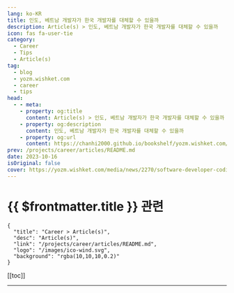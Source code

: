 ```yaml
---
lang: ko-KR
title: 인도, 베트남 개발자가 한국 개발자를 대체할 수 있을까
description: Article(s) > 인도, 베트남 개발자가 한국 개발자를 대체할 수 있을까
icon: fas fa-user-tie
category: 
  - Career
  - Tips
  - Article(s)
tag: 
  - blog
  - yozm.wishket.com
  - career
  - tips
head:
  - - meta:
    - property: og:title
      content: Article(s) > 인도, 베트남 개발자가 한국 개발자를 대체할 수 있을까
    - property: og:description
      content: 인도, 베트남 개발자가 한국 개발자를 대체할 수 있을까
    - property: og:url
      content: https://chanhi2000.github.io/bookshelf/yozm.wishket.com/2270.html
prev: /projects/career/articles/README.md
date: 2023-10-16
isOriginal: false
cover: https://yozm.wishket.com/media/news/2270/software-developer-coding-firewall-server-computer-laptop-using-encryption-sys_7rIwcun.jpg
---
```


# {{ $frontmatter.title }} 관련

```component VPCard
{
  "title": "Career > Article(s)",
  "desc": "Article(s)",
  "link": "/projects/career/articles/README.md",
  "logo": "/images/ico-wind.svg",
  "background": "rgba(10,10,10,0.2)"
}
```

[[toc]]

---

<SiteInfo
  name="인도, 베트남 개발자가 한국 개발자를 대체할 수 있을까 | 요즘IT"
  desc="지난 1년간 시장에서 핫하다는 인도, 베트남 개발자와 함께 프로젝트를 진행했다. 이 글은 1년 동안 프로젝트를 진행하며 느낀 점, 국내 개발자들과 해외 개발자들은 어떤 점이 다른가, 어떤 어려움이 있었지에 대한 회고 겸 넋두리이다."
  url="https://yozm.wishket.com/magazine/detail/2270/"
  logo="https://yozm.wishket.com/static/renewal/img/global/gnb_yozmit.svg"
  preview="https://yozm.wishket.com/media/news/2270/software-developer-coding-firewall-server-computer-laptop-using-encryption-sys_7rIwcun.jpg"/>

<!-- TODO: 작성 -->

